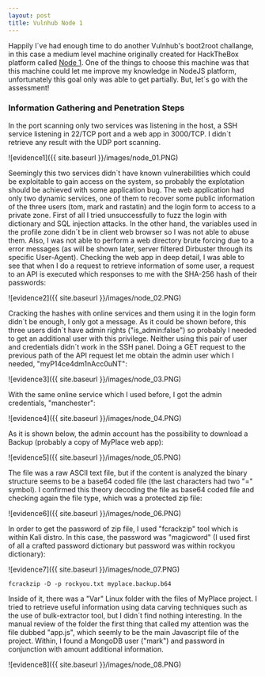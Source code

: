 ```yaml
---
layout: post
title: Vulnhub Node 1
---
```


Happily I´ve had enough time to do another Vulnhub's boot2root challange, in this case a medium level machine originally created for HackTheBox platform called [Node 1](https://www.vulnhub.com/entry/node-1,252/). One of the things to choose this machine was that this machine could let me improve my knowledge in NodeJS platform, unfortunately this goal only was able to get partially. But, let´s go with the assessment!
### Information Gathering and Penetration Steps
In the port scanning only two services was listening in the host, a SSH service listening in 22/TCP port and a web app in 3000/TCP. I didn´t retrieve any result with the UDP port scanning.

![evidence1]({{ site.baseurl }}/images/node_01.PNG)

Seemingly this two services didn´t have known vulnerabilities which could be exploitable to gain access on the system, so probably the explotation should be achieved with some application bug. The web application had only two dynamic services, one of them to recover some public information of the three users (tom, mark and rastatin) and the login form to access to a private zone. First of all I tried unsuccessfully to fuzz the login with dictionary and SQL injection attacks. In the other hand, the variables used in the profile zone didn´t be in client web browser so I was not able to abuse them. Also, I was not able to perform a web directory brute forcing due to a error messages (as will be shown later, server filtered Dirbuster through its specific User-Agent). Checking the web app in deep detail, I was able to see that when I do a request to retrieve information of some user, a request to an API is executed which responses to me with the SHA-256 hash of their passwords:

![evidence2]({{ site.baseurl }}/images/node_02.PNG)

Cracking the hashes with online services and them using it in the login form didn´t be enough, I only got a message. As it could be shown before, this three users didn´t have admin rights ("is_admin:false") so probably I needed to get an additional user with this privilege. Neither using this pair of user and credentials didn´t work in the SSH panel. Doing a GET request to the previous path of the API request let me obtain the admin user which I needed, "myP14ce4dm1nAcc0uNT":

![evidence3]({{ site.baseurl }}/images/node_03.PNG)

With the same online service which I used before, I got the admin credentials, "manchester":

![evidence4]({{ site.baseurl }}/images/node_04.PNG)

As it is shown below, the admin account has the possibility to download a Backup (probably a copy of MyPlace web app):

![evidence5]({{ site.baseurl }}/images/node_05.PNG)

The file was a raw ASCII text file, but if the content is analyzed the binary structure seems to be a base64 coded file (the last characters had two "=" symbol). I confirmed this theory decoding the file as base64 coded file and checking again the file type, which was a protected zip file:

![evidence6]({{ site.baseurl }}/images/node_06.PNG)

In order to get the password of zip file, I used "fcrackzip" tool which is within Kali distro. In this case, the password was "magicword" (I used first of all a crafted password dictionary but password was within rockyou dictionary):

![evidence7]({{ site.baseurl }}/images/node_07.PNG)

```
fcrackzip -D -p rockyou.txt myplace.backup.b64
```

Inside of it, there was a "Var" Linux folder with the files of MyPlace project. I tried to retrieve useful information using data carving techniques such as the use of bulk-extractor tool, but I didn´t find nothing interesting. In the manual review of the folder the first thing that called my attention was the file dubbed "app.js", which seemly to be the main Javascript file of the project. Within, I found a MongoDB user ("mark") and password in conjunction with amount additional information.

![evidence8]({{ site.baseurl }}/images/node_08.PNG)
